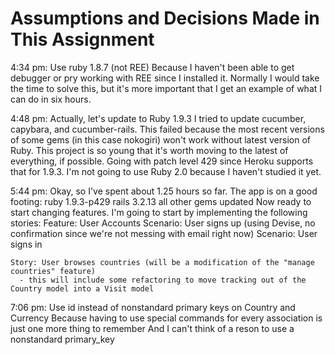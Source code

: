 Assumptions and Decisions Made in This Assignment
=================================================

4:34 pm:  Use ruby 1.8.7 (not REE)
  Because I haven't been able to get debugger or pry working with REE since I installed it.
  Normally I would take the time to solve this, but it's more important that I get an example of what I can do in six hours.

4:48 pm: Actually, let's update to Ruby 1.9.3
  I tried to update cucumber, capybara, and cucumber-rails.
  This failed because the most recent versions of some gems (in this case nokogiri) won't work without latest version of Ruby.
  This project is so young that it's worth moving to the latest of everything, if possible.
  Going with patch level 429 since Heroku supports that for 1.9.3.
  I'm not going to use Ruby 2.0 because I haven't studied it yet.

5:44 pm:
  Okay, so I've spent about 1.25 hours so far.
  The app is on a good footing:
    ruby 1.9.3-p429
    rails 3.2.13
    all other gems updated
  Now ready to start changing features.
  I'm going to start by implementing the following stories:
    Feature: User Accounts
      Scenario: User signs up (using Devise, no confirmation since we're not messing with email right now)
      Scenario: User signs in

    Story: User browses countries (will be a modification of the "manage countries" feature)
      - this will include some refactoring to move tracking out of the Country model into a Visit model

7:06 pm: Use id instead of nonstandard primary keys on Country and Currency
  Because having to use special commands for every association is just one more thing to remember
  And I can't think of a reson to use a nonstandard primary_key
